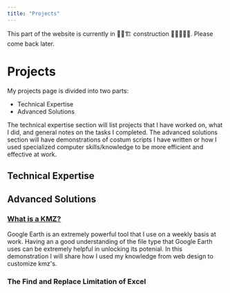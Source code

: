 ```yaml
---
title: "Projects"
---
```


This part of the website is currently in 🧱🚧🏗️ construction 👷👷‍♀️🧑‍🏭. Please come back later.

# Projects

My projects page is divided into two parts:

* Technical Expertise
* Advanced Solutions

The technical expertise section will list projects that I have worked on, what I did, and general notes on the tasks I completed. The advanced solutions section will have demonstrations of costum scripts I have written or how I used specialized computer skills/knowledge to be more efficient and effective at work.

## Technical Expertise

## Advanced Solutions

### [What is a KMZ?](/advanced-solutions/what-is-a-kzm/)

Google Earth is an extremely powerful tool that I use on a weekly basis at work. Having an a good understanding of the file type that Google Earth uses can be extremely helpful in unlocking its potenial. In this demonstration I will share how I used my knowledge from web design to customize kmz's.

### The Find and Replace Limitation of Excel
